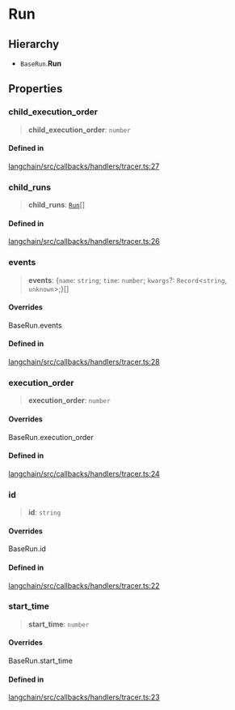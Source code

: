 Run
===

Hierarchy[](#hierarchy "Direct link to Hierarchy")
---------------------------------------------------

*   `BaseRun`.**Run**

Properties[](#properties "Direct link to Properties")
------------------------------------------------------

### child\_execution\_order[](#child_execution_order "Direct link to child_execution_order")

> **child\_execution\_order**: `number`

#### Defined in[](#defined-in "Direct link to Defined in")

[langchain/src/callbacks/handlers/tracer.ts:27](https://github.com/hwchase17/langchainjs/blob/1c1274d/langchain/src/callbacks/handlers/tracer.ts#L27)

### child\_runs[](#child_runs "Direct link to child_runs")

> **child\_runs**: [`Run`](/docs/api/callbacks/interfaces/Run)\[\]

#### Defined in[](#defined-in-1 "Direct link to Defined in")

[langchain/src/callbacks/handlers/tracer.ts:26](https://github.com/hwchase17/langchainjs/blob/1c1274d/langchain/src/callbacks/handlers/tracer.ts#L26)

### events[](#events "Direct link to events")

> **events**: {`name`: `string`; `time`: `number`; `kwargs`?: `Record`<`string`, `unknown`\>;}\[\]

#### Overrides[](#overrides "Direct link to Overrides")

BaseRun.events

#### Defined in[](#defined-in-2 "Direct link to Defined in")

[langchain/src/callbacks/handlers/tracer.ts:28](https://github.com/hwchase17/langchainjs/blob/1c1274d/langchain/src/callbacks/handlers/tracer.ts#L28)

### execution\_order[](#execution_order "Direct link to execution_order")

> **execution\_order**: `number`

#### Overrides[](#overrides-1 "Direct link to Overrides")

BaseRun.execution\_order

#### Defined in[](#defined-in-3 "Direct link to Defined in")

[langchain/src/callbacks/handlers/tracer.ts:24](https://github.com/hwchase17/langchainjs/blob/1c1274d/langchain/src/callbacks/handlers/tracer.ts#L24)

### id[](#id "Direct link to id")

> **id**: `string`

#### Overrides[](#overrides-2 "Direct link to Overrides")

BaseRun.id

#### Defined in[](#defined-in-4 "Direct link to Defined in")

[langchain/src/callbacks/handlers/tracer.ts:22](https://github.com/hwchase17/langchainjs/blob/1c1274d/langchain/src/callbacks/handlers/tracer.ts#L22)

### start\_time[](#start_time "Direct link to start_time")

> **start\_time**: `number`

#### Overrides[](#overrides-3 "Direct link to Overrides")

BaseRun.start\_time

#### Defined in[](#defined-in-5 "Direct link to Defined in")

[langchain/src/callbacks/handlers/tracer.ts:23](https://github.com/hwchase17/langchainjs/blob/1c1274d/langchain/src/callbacks/handlers/tracer.ts#L23)